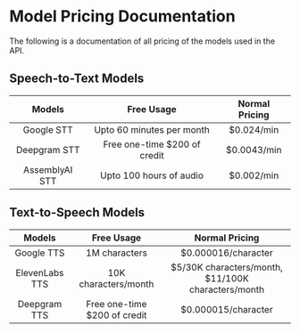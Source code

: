 # Model Pricing Documentation

The following is a documentation of all pricing of the models used in the API.

## Speech-to-Text Models

|     Models     |           Free Usage    	    | Normal Pricing |
| :------------: | :--------------------------: | :------------: | 
|   Google STT   |   Upto 60 minutes per month  |   $0.024/min   |
|  Deepgram STT  | Free one-time $200 of credit |  $0.0043/min   |
| AssemblyAI STT |    Upto 100 hours of audio   |  $0.002/min    |

## Text-to-Speech Models

|     Models     |          Free Usage    	    |                   Normal Pricing                   |
| :------------: | :--------------------------: | :------------------------------------------------: | 
|   Google TTS   |         1M characters        |                $0.000016/character                 |
| ElevenLabs TTS |      10K characters/month    | $5/30K characters/month, $11/100K characters/month |
|  Deepgram TTS  | Free one-time $200 of credit |                $0.000015/character                 |